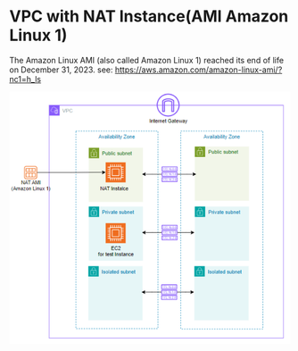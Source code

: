 # VPC with NAT Instance(AMI Amazon Linux 1)

The Amazon Linux AMI (also called Amazon Linux 1) reached its end of life on December 31, 2023.
see: https://aws.amazon.com/amazon-linux-ami/?nc1=h_ls

![](vpc-with-nat-ami-al1-overview.png)